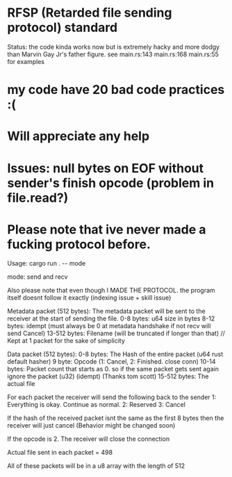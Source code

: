 # RFSP (Retarded file sending protocol) standard

Status: the code kinda works now but is extremely hacky and more dodgy than Marvin Gay Jr's father figure. see 
main.rs:143 
main.rs:168
main.rs:55
for examples

# my code have 20 bad code practices :(

# Will appreciate any help

# Issues: null bytes on EOF without sender's finish opcode (problem in file.read?)

# Please note that ive never made a fucking protocol before.

Usage: cargo run . -- mode

mode: send and recv

Also please note that even though I MADE THE PROTOCOL. the program itself doesnt follow it exactly (indexing issue + skill issue)

Metadata packet (512 bytes):
The metadata packet will be sent to the receiver at the start of sending the file.
0-8 bytes: u64 size in bytes
8-12 bytes: idempt (must always be 0 at metadata handshake if not recv will send Cancel)
13-512 bytes: Filename (will be truncated if longer than that) // Kept at 1 packet for the sake of simplicity


Data packet (512 bytes):
0-8 bytes: The Hash of the entire packet (u64 rust default hasher) 
9 byte: Opcode (1: Cancel, 2: Finished. close conn)
10-14 bytes: Packet count that starts as 0. so if the same packet gets sent again ignore the packet (u32) (idempt) (Thanks tom scott)
15-512 bytes: The actual file

For each packet the receiver will send the following back to the sender
1: Everything is okay. Continue as normal. 2: Reserved 3: Cancel

If the hash of the received packet isnt the same as the first 8 bytes then the receiver will just cancel (Behavior might be changed soon)

If the opcode is 2. The receiver will close the connection


Actual file sent in each packet = 498

All of these packets will be in a u8 array with the length of 512
